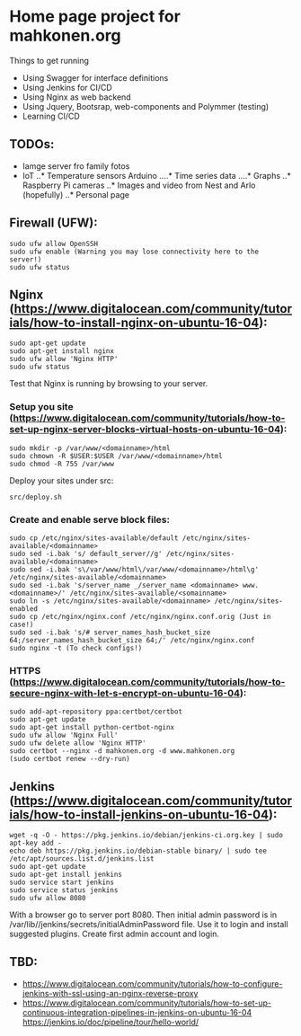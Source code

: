 # Home page project for mahkonen.org

Things to get running
* Using Swagger for interface definitions
* Using Jenkins for CI/CD
* Using Nginx as web backend
* Using Jquery, Bootsrap, web-components and Polymmer (testing)
* Learning CI/CD

## TODOs:
* Iamge server fro family fotos
* IoT
	..* Temperature sensors Arduino
		....* Time series data
		....* Graphs
	..* Raspberry Pi cameras
	..* Images and video from Nest and Arlo (hopefully)
	..* Personal page

## Firewall (UFW):
```
sudo ufw allow OpenSSH
sudo ufw enable (Warning you may lose connectivity here to the server!)
sudo ufw status
```

## Nginx (https://www.digitalocean.com/community/tutorials/how-to-install-nginx-on-ubuntu-16-04):
```
sudo apt-get update
sudo apt-get install nginx
sudo ufw allow 'Nginx HTTP'
sudo ufw status
```

Test that Nginx is running by browsing to your server.

### Setup you site (https://www.digitalocean.com/community/tutorials/how-to-set-up-nginx-server-blocks-virtual-hosts-on-ubuntu-16-04):
```
sudo mkdir -p /var/www/<domainname>/html
sudo chmown -R $USER:$USER /var/www/<domainname>/html
sudo chmod -R 755 /var/www
```

Deploy your sites under src:
```
src/deploy.sh
```

### Create and enable serve block files:
```
sudo cp /etc/nginx/sites-available/default /etc/nginx/sites-available/<domainname>
sudo sed -i.bak 's/ default_server//g' /etc/nginx/sites-available/<domainname>
sudo sed -i.bak 's\/var/www/html\/var/www/<domainname>/html\g' /etc/nginx/sites-available/<domainname>
sudo sed -i.bak 's/server_name _/server_name <domainname> www.<domainname>/' /etc/nginx/sites-available/<somainname>
sudo ln -s /etc/nginx/sites-available/<domainname> /etc/nginx/sites-enabled
sudo cp /etc/nginx/nginx.conf /etc/nginx/nginx.conf.orig (Just in case!)
sudo sed -i.bak 's/# server_names_hash_bucket_size 64;/server_names_hash_bucket_size 64;/' /etc/nginx/nginx.conf
sudo nginx -t (To check configs!)
```

### HTTPS (https://www.digitalocean.com/community/tutorials/how-to-secure-nginx-with-let-s-encrypt-on-ubuntu-16-04):
```
sudo add-apt-repository ppa:certbot/certbot
sudo apt-get update
sudo apt-get install python-certbot-nginx
sudo ufw allow 'Nginx Full'
sudo ufw delete allow 'Nginx HTTP'
sudo certbot --nginx -d mahkonen.org -d www.mahkonen.org
(sudo certbot renew --dry-run)
```

## Jenkins (https://www.digitalocean.com/community/tutorials/how-to-install-jenkins-on-ubuntu-16-04):
```
wget -q -O - https://pkg.jenkins.io/debian/jenkins-ci.org.key | sudo apt-key add -
echo deb https://pkg.jenkins.io/debian-stable binary/ | sudo tee /etc/apt/sources.list.d/jenkins.list
sudo apt-get update
sudo apt-get install jenkins
sudo service start jenkins
sudo service status jenkins
sudo ufw allow 8080
```
With a browser go to server port 8080. Then initial admin password is in /var/lib//jenkins/secrets/initialAdminPassword file. Use it to login and install suggested plugins. Create first admin account and login.

## TBD:
* https://www.digitalocean.com/community/tutorials/how-to-configure-jenkins-with-ssl-using-an-nginx-reverse-proxy
* https://www.digitalocean.com/community/tutorials/how-to-set-up-continuous-integration-pipelines-in-jenkins-on-ubuntu-16-04
https://jenkins.io/doc/pipeline/tour/hello-world/
